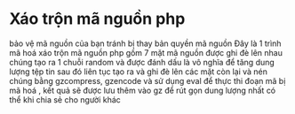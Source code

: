 # Xáo trộn mã nguồn php
bảo vệ mã nguồn của bạn tránh bị thay bản quyền mã nguồn
Đây là 1 trình mã hoá xáo trộn mã nguồn php gồm 7 mặt mã nguồn được ghi đè lên nhau chúng tạo ra 1 chuỗi random và được đánh dấu là vô nghĩa để tăng dung lượng tệp tin sau đó liên tục tạo ra và ghi đè lên các mặt còn lại và nén chúng bằng gzcompress, gzencode và sử dụng eval để thực thi đoạn mã bị mã hoá , kết quả sẽ được lưu thêm vào gz để rút gọn dung lượng nhất có thể khi chia sẻ cho người khác
